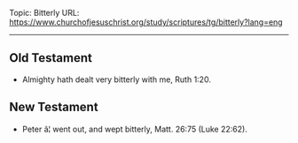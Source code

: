 Topic: Bitterly
URL: https://www.churchofjesuschrist.org/study/scriptures/tg/bitterly?lang=eng

---

## Old Testament

- Almighty hath dealt very bitterly with me, Ruth 1:20.

## New Testament

- Peter â¦ went out, and wept bitterly, Matt. 26:75 (Luke 22:62).

